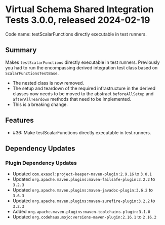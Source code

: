 # Virtual Schema Shared Integration Tests 3.0.0, released 2024-02-19

Code name: testScalarFunctions directly executable in test runners.

## Summary

Makes `testScalarFunctions` directly executable in test runners.
Previously you had to run the encompassing derived integration test class based on `ScalarFunctionsTestBase`.

- The nested class is now removed.
- The setup and teardown of the required infrastructure in the derived classes now needs to be moved to the abstract `beforeAllSetup` and `afterAllTeardown` methods that need to be implemented.
- This is a breaking change.

## Features

- #36: Make testScalarFunctions directly executable in test runners.

## Dependency Updates

### Plugin Dependency Updates

* Updated `com.exasol:project-keeper-maven-plugin:2.9.16` to `3.0.1`
* Updated `org.apache.maven.plugins:maven-failsafe-plugin:3.2.2` to `3.2.3`
* Updated `org.apache.maven.plugins:maven-javadoc-plugin:3.6.2` to `3.6.3`
* Updated `org.apache.maven.plugins:maven-surefire-plugin:3.2.2` to `3.2.3`
* Added `org.apache.maven.plugins:maven-toolchains-plugin:3.1.0`
* Updated `org.codehaus.mojo:versions-maven-plugin:2.16.1` to `2.16.2`
